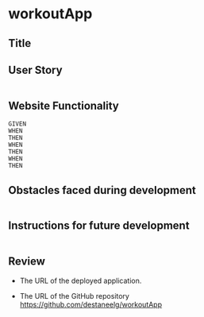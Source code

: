 # workoutApp
## Title

 

## User Story
```

```
## Website Functionality
```
GIVEN 
WHEN
THEN
WHEN
THEN 
WHEN
THEN
```
## Obstacles faced during development
```

```
## Instructions for future development
```

```
## Review
* The URL of the deployed application. 


* The URL of the GitHub repository
 https://github.com/destaneelg/workoutApp

